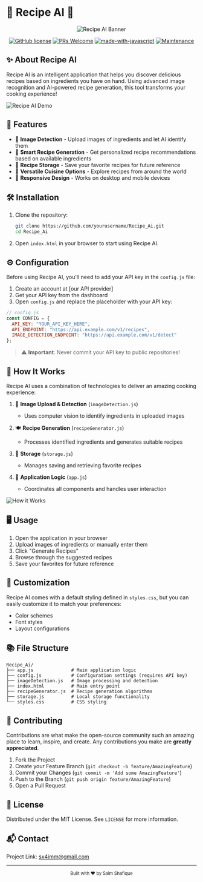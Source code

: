 # 🍳 Recipe AI 🥗

<div align="center">
  
  ![Recipe AI Banner](https://user-images.githubusercontent.com/74038190/212749447-bfb7e725-6987-49d9-ae85-2015e3e7cc41.gif)

  [![GitHub license](https://img.shields.io/badge/license-MIT-blue.svg)](LICENSE)
  [![PRs Welcome](https://img.shields.io/badge/PRs-welcome-brightgreen.svg)](https://github.com/Recipe_Ai/pulls)
  [![made-with-javascript](https://img.shields.io/badge/Made%20with-JavaScript-yellow.svg)](https://www.javascript.com)
  [![Maintenance](https://img.shields.io/badge/Maintained%3F-yes-green.svg)](https://github.com/Recipe_Ai/graphs/commit-activity)
  
</div>

## ✨ About Recipe AI

Recipe AI is an intelligent application that helps you discover delicious recipes based on ingredients you have on hand. Using advanced image recognition and AI-powered recipe generation, this tool transforms your cooking experience!

![Recipe AI Demo](https://user-images.githubusercontent.com/74038190/235224431-e8c8704f-914c-4732-b216-a2342675c21a.gif)

## 🚀 Features

- 📸 **Image Detection** - Upload images of ingredients and let AI identify them
- 🧠 **Smart Recipe Generation** - Get personalized recipe recommendations based on available ingredients
- 💾 **Recipe Storage** - Save your favorite recipes for future reference
- 🔄 **Versatile Cuisine Options** - Explore recipes from around the world
- 📱 **Responsive Design** - Works on desktop and mobile devices

## 🛠️ Installation

1. Clone the repository:
   ```bash
   git clone https://github.com/yourusername/Recipe_Ai.git
   cd Recipe_Ai
   ```

2. Open `index.html` in your browser to start using Recipe AI.

## ⚙️ Configuration

Before using Recipe AI, you'll need to add your API key in the `config.js` file:

1. Create an account at [our API provider]
2. Get your API key from the dashboard
3. Open `config.js` and replace the placeholder with your API key:

```javascript
// config.js
const CONFIG = {
  API_KEY: "YOUR_API_KEY_HERE",
  API_ENDPOINT: "https://api.example.com/v1/recipes",
  IMAGE_DETECTION_ENDPOINT: "https://api.example.com/v1/detect"
};
```

> ⚠️ **Important**: Never commit your API key to public repositories!

## 🧩 How It Works

Recipe AI uses a combination of technologies to deliver an amazing cooking experience:

1. 📸 **Image Upload & Detection** (`imageDetection.js`)
   - Uses computer vision to identify ingredients in uploaded images

2. 🍽️ **Recipe Generation** (`recipeGenerator.js`) 
   - Processes identified ingredients and generates suitable recipes

3. 💾 **Storage** (`storage.js`)
   - Manages saving and retrieving favorite recipes

4. 🔄 **Application Logic** (`app.js`)
   - Coordinates all components and handles user interaction

![How it Works](https://user-images.githubusercontent.com/74038190/236119160-976a0405-caa5-470c-9c16-2595b584b9a8.gif)

## 🖥️ Usage

1. Open the application in your browser
2. Upload images of ingredients or manually enter them
3. Click "Generate Recipes" 
4. Browse through the suggested recipes
5. Save your favorites for future reference

## 🎨 Customization

Recipe AI comes with a default styling defined in `styles.css`, but you can easily customize it to match your preferences:

- Color schemes
- Font styles
- Layout configurations

## 📚 File Structure

```
Recipe_Ai/
├── app.js              # Main application logic
├── config.js           # Configuration settings (requires API key)
├── imageDetection.js   # Image processing and detection
├── index.html          # Main entry point
├── recipeGenerator.js  # Recipe generation algorithms
├── storage.js          # Local storage functionality
└── styles.css          # CSS styling
```

## 🤝 Contributing

Contributions are what make the open-source community such an amazing place to learn, inspire, and create. Any contributions you make are **greatly appreciated**.

1. Fork the Project
2. Create your Feature Branch (`git checkout -b feature/AmazingFeature`)
3. Commit your Changes (`git commit -m 'Add some AmazingFeature'`)
4. Push to the Branch (`git push origin feature/AmazingFeature`)
5. Open a Pull Request

## 📝 License

Distributed under the MIT License. See `LICENSE` for more information.

## 📬 Contact

Project Link: [sx4imm@gmail.com](mailto:sx4imm@gmail.com)

---

<div align="center">
  <sub>Built with ❤️ by Saim Shafique</sub>
</div>
